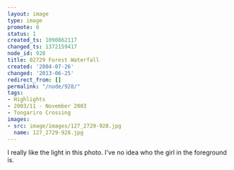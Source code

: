 ```yaml
---
layout: image
type: image
promote: 0
status: 1
created_ts: 1090862117
changed_ts: 1372159417
node_id: 928
title: 02729 Forest Waterfall
created: '2004-07-26'
changed: '2013-06-25'
redirect_from: []
permalink: "/node/928/"
tags:
- Highlights
- 2003/11 - November 2003
- Tongariro Crossing
images:
- src: image/images/127_2729-928.jpg
  name: 127_2729-928.jpg
---
```

I really like the light in this photo.  I've no idea who the girl in the foreground is.
